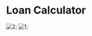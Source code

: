 # Loan  Calculator

![2;](https://github.com/Apache-ghost/JavaScipt_Project_Beginner/assets/125418589/2ee5e97a-f5df-4e1e-8845-b9f6c17f36e0)
![1;](https://github.com/Apache-ghost/JavaScipt_Project_Beginner/assets/125418589/4c5ae2bc-a39a-420e-b24d-48893bc238cb)
